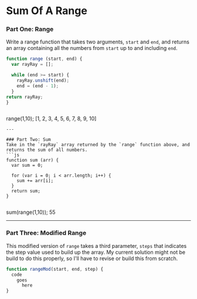 # Sum Of A Range  
### Part One: Range   
Write a range function that takes two arguments, `start` and `end`, and returns an array containing all the numbers from `start` up to and including `end`.  
```js
function range (start, end) {
  var rayRay = [];

  while (end >= start) {
    rayRay.unshift(end);
    end = (end - 1);
  }
return rayRay;
}
```
>> ```js
range(1,10);
[1, 2, 3, 4, 5, 6, 7, 8, 9, 10]
```
---

### Part Two: Sum
Take in the `rayRay` array returned by the `range` function above, and returns the sum of all numbers.  
```js
function sum (arr) {
  var sum = 0;

  for (var i = 0; i < arr.length; i++) {
    sum += arr[i];
  }
  return sum;
}

```
>>```js
sum(range(1,10));
55

---

### Part Three: Modified Range
This modified version of `range` takes a third parameter, `steps` that indicates the step value used to build up the array. My current  solution might not be build to do this properly, so I'll have to revise or build this from scratch. 

```js
function rangeMod(start, end, step) { 
  code
    goes 
      here
}

```
